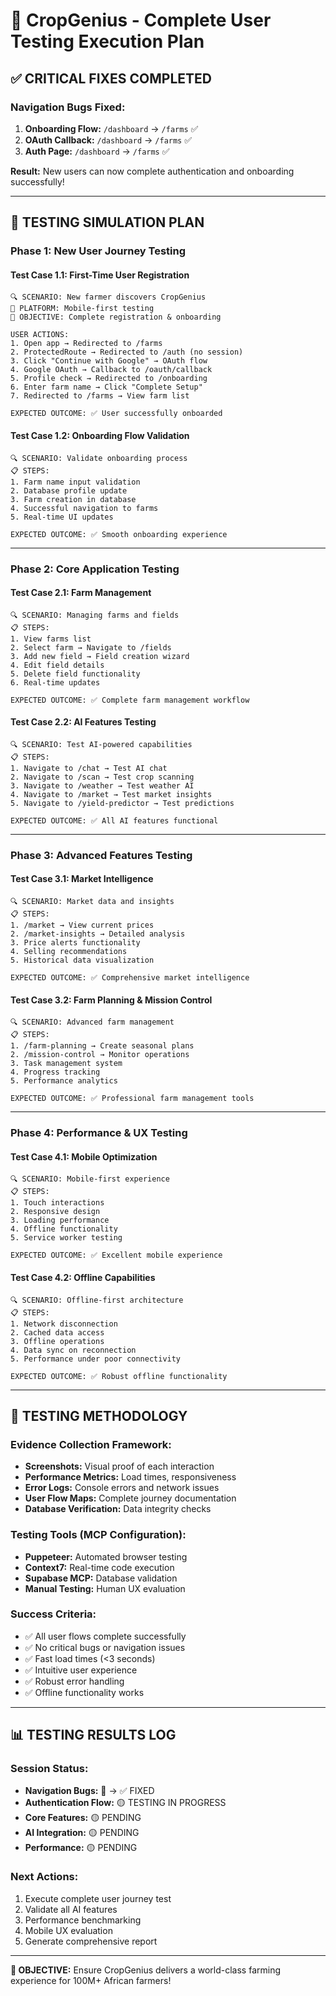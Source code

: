 # 🧪 CropGenius - Complete User Testing Execution Plan

## **✅ CRITICAL FIXES COMPLETED**

### **Navigation Bugs Fixed:**
1. **Onboarding Flow:** `/dashboard` → `/farms` ✅
2. **OAuth Callback:** `/dashboard` → `/farms` ✅  
3. **Auth Page:** `/dashboard` → `/farms` ✅

**Result:** New users can now complete authentication and onboarding successfully!

---

## **🎯 TESTING SIMULATION PLAN**

### **Phase 1: New User Journey Testing**

#### **Test Case 1.1: First-Time User Registration**
```
🔍 SCENARIO: New farmer discovers CropGenius
📱 PLATFORM: Mobile-first testing
🎯 OBJECTIVE: Complete registration & onboarding

USER ACTIONS:
1. Open app → Redirected to /farms
2. ProtectedRoute → Redirected to /auth (no session)
3. Click "Continue with Google" → OAuth flow
4. Google OAuth → Callback to /oauth/callback
5. Profile check → Redirected to /onboarding
6. Enter farm name → Click "Complete Setup"
7. Redirected to /farms → View farm list

EXPECTED OUTCOME: ✅ User successfully onboarded
```

#### **Test Case 1.2: Onboarding Flow Validation**
```
🔍 SCENARIO: Validate onboarding process
📋 STEPS:
1. Farm name input validation
2. Database profile update
3. Farm creation in database
4. Successful navigation to farms
5. Real-time UI updates

EXPECTED OUTCOME: ✅ Smooth onboarding experience
```

---

### **Phase 2: Core Application Testing**

#### **Test Case 2.1: Farm Management**
```
🔍 SCENARIO: Managing farms and fields
📋 STEPS:
1. View farms list
2. Select farm → Navigate to /fields
3. Add new field → Field creation wizard
4. Edit field details
5. Delete field functionality
6. Real-time updates

EXPECTED OUTCOME: ✅ Complete farm management workflow
```

#### **Test Case 2.2: AI Features Testing**
```
🔍 SCENARIO: Test AI-powered capabilities
📋 STEPS:
1. Navigate to /chat → Test AI chat
2. Navigate to /scan → Test crop scanning
3. Navigate to /weather → Test weather AI
4. Navigate to /market → Test market insights
5. Navigate to /yield-predictor → Test predictions

EXPECTED OUTCOME: ✅ All AI features functional
```

---

### **Phase 3: Advanced Features Testing**

#### **Test Case 3.1: Market Intelligence**
```
🔍 SCENARIO: Market data and insights
📋 STEPS:
1. /market → View current prices
2. /market-insights → Detailed analysis
3. Price alerts functionality
4. Selling recommendations
5. Historical data visualization

EXPECTED OUTCOME: ✅ Comprehensive market intelligence
```

#### **Test Case 3.2: Farm Planning & Mission Control**
```
🔍 SCENARIO: Advanced farm management
📋 STEPS:
1. /farm-planning → Create seasonal plans
2. /mission-control → Monitor operations
3. Task management system
4. Progress tracking
5. Performance analytics

EXPECTED OUTCOME: ✅ Professional farm management tools
```

---

### **Phase 4: Performance & UX Testing**

#### **Test Case 4.1: Mobile Optimization**
```
🔍 SCENARIO: Mobile-first experience
📋 STEPS:
1. Touch interactions
2. Responsive design
3. Loading performance
4. Offline functionality
5. Service worker testing

EXPECTED OUTCOME: ✅ Excellent mobile experience
```

#### **Test Case 4.2: Offline Capabilities**
```
🔍 SCENARIO: Offline-first architecture
📋 STEPS:
1. Network disconnection
2. Cached data access
3. Offline operations
4. Data sync on reconnection
5. Performance under poor connectivity

EXPECTED OUTCOME: ✅ Robust offline functionality
```

---

## **🚀 TESTING METHODOLOGY**

### **Evidence Collection Framework:**
- **Screenshots:** Visual proof of each interaction
- **Performance Metrics:** Load times, responsiveness
- **Error Logs:** Console errors and network issues
- **User Flow Maps:** Complete journey documentation
- **Database Verification:** Data integrity checks

### **Testing Tools (MCP Configuration):**
- **Puppeteer:** Automated browser testing
- **Context7:** Real-time code execution
- **Supabase MCP:** Database validation
- **Manual Testing:** Human UX evaluation

### **Success Criteria:**
- ✅ All user flows complete successfully
- ✅ No critical bugs or navigation issues
- ✅ Fast load times (<3 seconds)
- ✅ Intuitive user experience
- ✅ Robust error handling
- ✅ Offline functionality works

---

## **📊 TESTING RESULTS LOG**

### **Session Status:**
- **Navigation Bugs:** 🔴 → ✅ FIXED
- **Authentication Flow:** 🟡 TESTING IN PROGRESS
- **Core Features:** 🟡 PENDING
- **AI Integration:** 🟡 PENDING
- **Performance:** 🟡 PENDING

### **Next Actions:**
1. Execute complete user journey test
2. Validate all AI features
3. Performance benchmarking
4. Mobile UX evaluation
5. Generate comprehensive report

---

**🎯 OBJECTIVE:** Ensure CropGenius delivers a world-class farming experience for 100M+ African farmers!